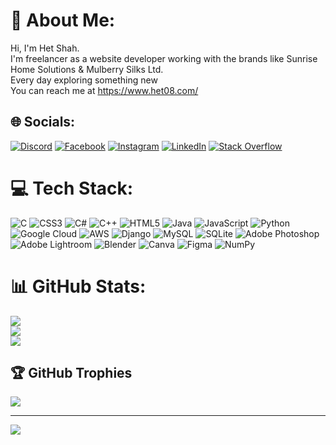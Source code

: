 # 💫 About Me:
Hi, I'm Het Shah.<br>I'm freelancer as a website developer working with the brands like Sunrise Home Solutions & Mulberry Silks Ltd.<br>Every day exploring something new<br>You can reach me at https://www.het08.com/


## 🌐 Socials:
[![Discord](https://img.shields.io/badge/Discord-%237289DA.svg?logo=discord&logoColor=white)](https://discord.gg/het08#3629) [![Facebook](https://img.shields.io/badge/Facebook-%231877F2.svg?logo=Facebook&logoColor=white)](https://facebook.com/het08) [![Instagram](https://img.shields.io/badge/Instagram-%23E4405F.svg?logo=Instagram&logoColor=white)](https://instagram.com/het08) [![LinkedIn](https://img.shields.io/badge/LinkedIn-%230077B5.svg?logo=linkedin&logoColor=white)](https://linkedin.com/in/het08) [![Stack Overflow](https://img.shields.io/badge/-Stackoverflow-FE7A16?logo=stack-overflow&logoColor=white)](https://stackoverflow.com/users/het08) 

# 💻 Tech Stack:
![C](https://img.shields.io/badge/c-%2300599C.svg?style=for-the-badge&logo=c&logoColor=white) ![CSS3](https://img.shields.io/badge/css3-%231572B6.svg?style=for-the-badge&logo=css3&logoColor=white) ![C#](https://img.shields.io/badge/c%23-%23239120.svg?style=for-the-badge&logo=c-sharp&logoColor=white) ![C++](https://img.shields.io/badge/c++-%2300599C.svg?style=for-the-badge&logo=c%2B%2B&logoColor=white) ![HTML5](https://img.shields.io/badge/html5-%23E34F26.svg?style=for-the-badge&logo=html5&logoColor=white) ![Java](https://img.shields.io/badge/java-%23ED8B00.svg?style=for-the-badge&logo=java&logoColor=white) ![JavaScript](https://img.shields.io/badge/javascript-%23323330.svg?style=for-the-badge&logo=javascript&logoColor=%23F7DF1E) ![Python](https://img.shields.io/badge/python-3670A0?style=for-the-badge&logo=python&logoColor=ffdd54) ![Google Cloud](https://img.shields.io/badge/Google%20Cloud-%234285F4.svg?style=for-the-badge&logo=google-cloud&logoColor=white) ![AWS](https://img.shields.io/badge/AWS-%23FF9900.svg?style=for-the-badge&logo=amazon-aws&logoColor=white) ![Django](https://img.shields.io/badge/django-%23092E20.svg?style=for-the-badge&logo=django&logoColor=white) ![MySQL](https://img.shields.io/badge/mysql-%2300f.svg?style=for-the-badge&logo=mysql&logoColor=white) ![SQLite](https://img.shields.io/badge/sqlite-%2307405e.svg?style=for-the-badge&logo=sqlite&logoColor=white) ![Adobe Photoshop](https://img.shields.io/badge/adobephotoshop-%2331A8FF.svg?style=for-the-badge&logo=adobephotoshop&logoColor=white) ![Adobe Lightroom](https://img.shields.io/badge/Adobe%20Lightroom-31A8FF.svg?style=for-the-badge&logo=Adobe%20Lightroom&logoColor=white) ![Blender](https://img.shields.io/badge/blender-%23F5792A.svg?style=for-the-badge&logo=blender&logoColor=white) ![Canva](https://img.shields.io/badge/Canva-%2300C4CC.svg?style=for-the-badge&logo=Canva&logoColor=white) 	![Figma](https://img.shields.io/badge/figma-%23F24E1E.svg?style=for-the-badge&logo=figma&logoColor=white) ![NumPy](https://img.shields.io/badge/numpy-%23013243.svg?style=for-the-badge&logo=numpy&logoColor=white)
# 📊 GitHub Stats:
![](https://github-readme-stats.vercel.app/api?username=het08&theme=city_light&hide_border=false&include_all_commits=true&count_private=true)<br/>
![](https://github-readme-streak-stats.herokuapp.com/?user=het08&theme=city_light&hide_border=false)<br/>
![](https://github-readme-stats.vercel.app/api/top-langs/?username=het08&theme=city_light&hide_border=false&include_all_commits=true&count_private=true&layout=compact)

## 🏆 GitHub Trophies
![](https://github-profile-trophy.vercel.app/?username=het08&theme=darkhub&no-frame=false&no-bg=true&margin-w=4)

---
[![](https://visitcount.itsvg.in/api?id=het08&icon=0&color=0)](https://visitcount.itsvg.in)

<!-- Proudly created with GPRM ( https://gprm.itsvg.in ) -->